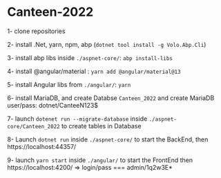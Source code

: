 # Canteen-2022

1- clone repositories

2- install .Net, yarn, npm, abp (`dotnet tool install -g Volo.Abp.Cli`) 

3- install abp libs inside `./aspnet-core/`: `abp install-libs`

4- install @angular/material : `yarn add @angular/material@13`

5- install Angular libs from `./angular/`: `yarn`

6- install MariaDB, and create Databse `Canteen_2022` and create MariaDB user/pass: dotnet/CanteeN123$

7- launch `dotenet run --migrate-database` inside `./aspnet-core/Canteen_2022` to create tables in Database 

8- Launch `dotnet run` inside `./aspnet-core/` to start the BackEnd, then https://localhost:44357/

9- launch `yarn start` inside `./angular/` to start the FrontEnd then https://localhost:4200/ => login/pass === admin/1q2w3E*

